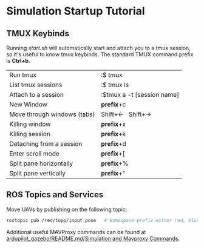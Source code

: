 # Simulation Startup Tutorial

## TMUX Keybinds

Running *start.sh* will automatically start and attach you to a tmux session, so it's useful to know tmux keybinds. 
The standard TMUX command prefix is **Ctrl+b**.

| | |
|---------------------------------------------------------------------------------------------------------------------------------|--------------------------------------------------------------------------------------------------------------------------------|
| Run tmux | :$ tmux |
| List tmux sessions | :$ tmux ls |
| Attach to a session | :$tmux a -t [session name] |
| New Window | **prefix**+c |
| Move through windows (tabs) | Shift+&larr; &nbsp; Shift+&rarr;|
| Killing window | **prefix**+x |
| Killing session | **prefix**+k |
| Detaching from a session | **prefix**+d |
| Enter scroll mode | **prefix**+[ |
| Split pane horizontally |  **prefix**+% |
| Split pane vertically | **prefix**+" |

## ROS Topics and Services

Move UAVs by publishing on the following topic:
```bash
rostopic pub /red/topp/input_pose   # Namespace prefix either red, blue or yellow
```

Additional useful MAVProxy commands can be found at [ardupilot_gazebo/README.md/Simulation and Mavproxy Commands](https://github.com/larics/ardupilot_gazebo/blob/larics-master/README.md#simulation-and-mavproxy-commands).